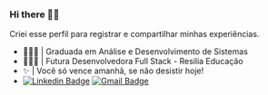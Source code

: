 ### Hi there 🤘🏼

Criei esse perfil para registrar e compartilhar minhas experiências.

* 👩🏻‍🎓 | Graduada em Análise e Desenvolvimento de Sistemas <br />
* 👩🏻‍💻 | Futura Desenvolvedora Full Stack - Resilia Educação
* ✨ | Você só vence amanhã, se não desistir hoje! 
* [![Linkedin Badge](https://img.shields.io/badge/-Vanessa%20Cardoso-FA8072?style=flat-square&logo=Linkedin&logoColor=black&link=https://www.linkedin.com/in/cardosofvanessa/)](https://www.linkedin.com/in/cardosofvanessa//)
[![Gmail Badge](https://img.shields.io/badge/-cardosovanessafs@gmail.com-778899?style=flat-square&logo=Gmail&logoColor=black&link=mailto:cardosovanessafs@gmail.com)](mailto:cardosovanessafs@gmail.com) 

